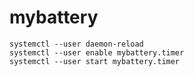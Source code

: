 # mybattery

    systemctl --user daemon-reload
    systemctl --user enable mybattery.timer
    systemctl --user start mybattery.timer
